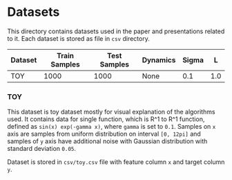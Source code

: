 # Datasets

This directory contains datasets used in the paper and presentations related to it. Each dataset is stored as file
in `csv` directory.

| Dataset | Train Samples | Test Samples | Dynamics | Sigma | L   |
|---------|---------------|--------------|----------|-------|-----|
| TOY     | 1000          | 1000         | None     | 0.1   | 1.0 | 


### TOY

This dataset is toy dataset mostly for visual explanation of the algorithms used. It contains data for single function,
which is R^1 to R^1 function, defined as `sin(x) exp(-gamma x)`, where `gamma` is set to `0.1`. Samples on `x` axis
are samples from uniform distribution on interval `[0, 12pi]` and samples of `y` axis have additional noise with 
Gaussian distribution with standard deviation `0.05`. 

Dataset is stored in `csv/toy.csv` file with feature column `x` and target column `y`.
